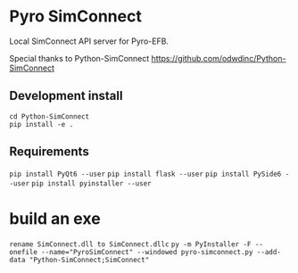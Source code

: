 # Pyro SimConnect

Local SimConnect API server for Pyro-EFB. 

Special thanks to Python-SimConnect
https://github.com/odwdinc/Python-SimConnect


## Development install

```
cd Python-SimConnect
pip install -e .
```

## Requirements

`pip install PyQt6 --user`
`pip install flask --user`
`pip install PySide6 --user`
`pip install pyinstaller --user`

# build an exe

`rename SimConnect.dll to SimConnect.dllc`
`py -m PyInstaller -F --onefile --name="PyroSimConnect" --windowed pyro-simconnect.py --add-data "Python-SimConnect;SimConnect"`